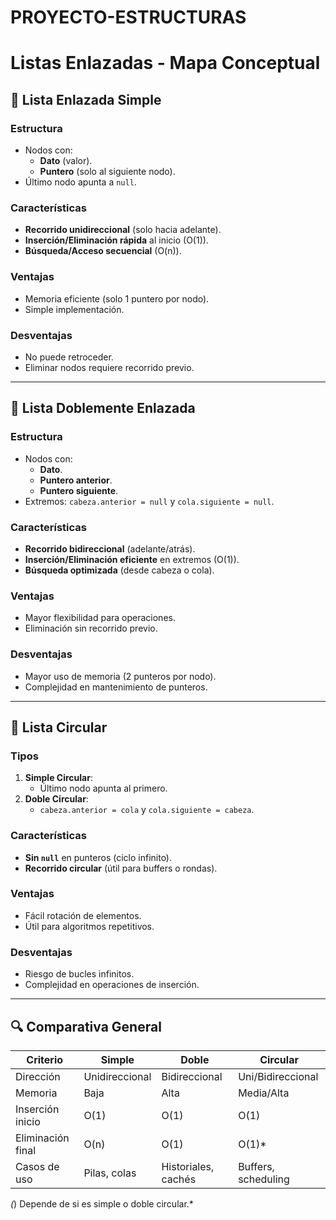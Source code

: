 # PROYECTO-ESTRUCTURAS
# Listas Enlazadas - Mapa Conceptual

## 📌 **Lista Enlazada Simple**
### **Estructura**
- Nodos con:
  - **Dato** (valor).
  - **Puntero** (solo al siguiente nodo).
- Último nodo apunta a `null`.

### **Características**
- **Recorrido unidireccional** (solo hacia adelante).
- **Inserción/Eliminación rápida** al inicio (O(1)).
- **Búsqueda/Acceso secuencial** (O(n)).

### **Ventajas**
- Memoria eficiente (solo 1 puntero por nodo).
- Simple implementación.

### **Desventajas**
- No puede retroceder.
- Eliminar nodos requiere recorrido previo.

---

## 🔄 **Lista Doblemente Enlazada**
### **Estructura**
- Nodos con:
  - **Dato**.
  - **Puntero anterior**.
  - **Puntero siguiente**.
- Extremos: `cabeza.anterior = null` y `cola.siguiente = null`.

### **Características**
- **Recorrido bidireccional** (adelante/atrás).
- **Inserción/Eliminación eficiente** en extremos (O(1)).
- **Búsqueda optimizada** (desde cabeza o cola).

### **Ventajas**
- Mayor flexibilidad para operaciones.
- Eliminación sin recorrido previo.

### **Desventajas**
- Mayor uso de memoria (2 punteros por nodo).
- Complejidad en mantenimiento de punteros.

---

## 🔁 **Lista Circular**
### **Tipos**
1. **Simple Circular**: 
   - Último nodo apunta al primero.
2. **Doble Circular**: 
   - `cabeza.anterior = cola` y `cola.siguiente = cabeza`.

### **Características**
- **Sin `null`** en punteros (ciclo infinito).
- **Recorrido circular** (útil para buffers o rondas).

### **Ventajas**
- Fácil rotación de elementos.
- Útil para algoritmos repetitivos.

### **Desventajas**
- Riesgo de bucles infinitos.
- Complejidad en operaciones de inserción.

---

## 🔍 **Comparativa General**
| **Criterio**       | **Simple** | **Doble**       | **Circular**      |
|--------------------|------------|-----------------|-------------------|
| Dirección          | Unidireccional | Bidireccional | Uni/Bidireccional |
| Memoria            | Baja        | Alta            | Media/Alta        |
| Inserción inicio   | O(1)       | O(1)           | O(1)             |
| Eliminación final  | O(n)       | O(1)           | O(1)*            |
| Casos de uso       | Pilas, colas | Historiales, cachés | Buffers, scheduling |

*(*) Depende de si es simple o doble circular.*
